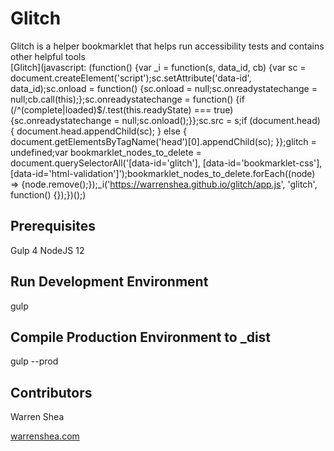 # Glitch

Glitch is a helper bookmarklet that helps run accessibility tests and contains other helpful tools<br>
[Glitch](javascript: (function() {var _i = function(s, data_id, cb) {var sc = document.createElement('script');sc.setAttribute('data-id', data_id);sc.onload = function() {sc.onload = null;sc.onreadystatechange = null;cb.call(this);};sc.onreadystatechange = function() {if (/^(complete|loaded)$/.test(this.readyState) === true) {sc.onreadystatechange = null;sc.onload();}};sc.src = s;if (document.head) { document.head.appendChild(sc); } else { document.getElementsByTagName('head')[0].appendChild(sc); }};glitch = undefined;var bookmarklet_nodes_to_delete = document.querySelectorAll('[data-id='glitch'], [data-id='bookmarklet-css'], [data-id='html-validation']');bookmarklet_nodes_to_delete.forEach((node) => {node.remove();});_i('https://warrenshea.github.io/glitch/app.js', 'glitch', function() {});})();)

## Prerequisites

Gulp 4
NodeJS 12

## Run Development Environment

gulp

## Compile Production Environment to _dist

gulp --prod

## Contributors

Warren Shea

[warrenshea.com](http://www.warrenshea.com)
